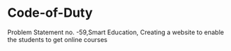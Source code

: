 # Code-of-Duty
Problem Statement no. -59,Smart Education, Creating a website to enable  the students to get online courses 
